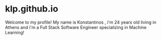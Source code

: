 # klp.github.io



<p>Welcome to my profile! My name is Konstantinos , i'm 24 years old living in Athens and i'm a Full Stack Software Engineer
specializing in Machine Learning!</p>

